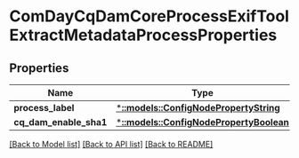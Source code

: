 # ComDayCqDamCoreProcessExifToolExtractMetadataProcessProperties

## Properties
Name | Type | Description | Notes
------------ | ------------- | ------------- | -------------
**process_label** | [***::models::ConfigNodePropertyString**](configNodePropertyString.md) |  | [optional] 
**cq_dam_enable_sha1** | [***::models::ConfigNodePropertyBoolean**](configNodePropertyBoolean.md) |  | [optional] 

[[Back to Model list]](../README.md#documentation-for-models) [[Back to API list]](../README.md#documentation-for-api-endpoints) [[Back to README]](../README.md)


